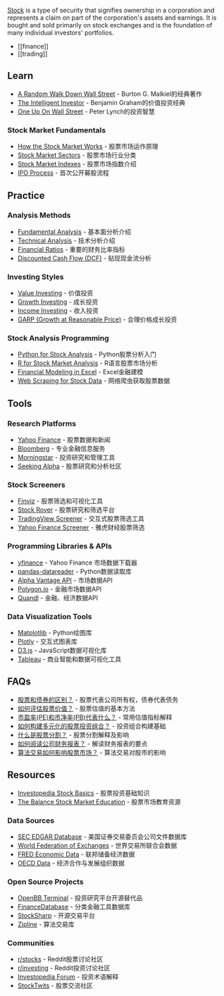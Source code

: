 [Stock](https://www.investopedia.com/terms/s/stock.asp) is a type of security that signifies ownership in a corporation and represents a claim on part of the corporation's assets and earnings. It is bought and sold primarily on stock exchanges and is the foundation of many individual investors' portfolios.

- [[finance]]
- [[trading]]

## Learn
- [A Random Walk Down Wall Street](https://www.amazon.com/Random-Walk-Down-Wall-Street/dp/0393330338) - Burton G. Malkiel的经典著作
- [The Intelligent Investor](https://www.amazon.com/Intelligent-Investor-Definitive-Investing-Essentials/dp/0060555661) - Benjamin Graham的价值投资经典
- [One Up On Wall Street](https://www.amazon.com/One-Up-Wall-Street-Already/dp/0743200403) - Peter Lynch的投资智慧

### Stock Market Fundamentals
- [How the Stock Market Works](https://www.investopedia.com/articles/investing/082614/how-stock-market-works.asp) - 股票市场运作原理
- [Stock Market Sectors](https://www.investopedia.com/terms/s/sector.asp) - 股票市场行业分类
- [Stock Market Indexes](https://www.investopedia.com/terms/i/index.asp) - 股票市场指数介绍
- [IPO Process](https://www.investopedia.com/terms/i/ipo.asp) - 首次公开募股流程

## Practice
### Analysis Methods
- [Fundamental Analysis](https://www.investopedia.com/terms/f/fundamentalanalysis.asp) - 基本面分析介绍
- [Technical Analysis](https://www.investopedia.com/terms/t/technicalanalysis.asp) - 技术分析介绍
- [Financial Ratios](https://www.investopedia.com/financial-ratios-4689817) - 重要的财务比率指标
- [Discounted Cash Flow (DCF)](https://www.investopedia.com/terms/d/dcf.asp) - 贴现现金流分析

### Investing Styles
- [Value Investing](https://www.investopedia.com/terms/v/valueinvesting.asp) - 价值投资
- [Growth Investing](https://www.investopedia.com/terms/g/growthinvesting.asp) - 成长投资
- [Income Investing](https://www.investopedia.com/terms/i/incomeinvesting.asp) - 收入投资
- [GARP (Growth at Reasonable Price)](https://www.investopedia.com/terms/g/garp.asp) - 合理价格成长投资

### Stock Analysis Programming
- [Python for Stock Analysis](https://towardsdatascience.com/a-comprehensive-guide-to-downloading-stock-prices-in-python-2cd93ff821d4) - Python股票分析入门
- [R for Stock Market Analysis](https://www.datacamp.com/tutorial/r-trading-tutorial) - R语言股票市场分析
- [Financial Modeling in Excel](https://corporatefinanceinstitute.com/resources/excel/financial-modeling-best-practices/) - Excel金融建模
- [Web Scraping for Stock Data](https://realpython.com/python-web-scraping-practical-introduction/) - 网络爬虫获取股票数据

## Tools
### Research Platforms
- [Yahoo Finance](https://finance.yahoo.com/) - 股票数据和新闻
- [Bloomberg](https://www.bloomberg.com/) - 专业金融信息服务
- [Morningstar](https://www.morningstar.com/) - 投资研究和管理工具
- [Seeking Alpha](https://seekingalpha.com/) - 股票研究和分析社区

### Stock Screeners
- [Finviz](https://finviz.com/) - 股票筛选和可视化工具
- [Stock Rover](https://www.stockrover.com/) - 股票研究和筛选平台
- [TradingView Screener](https://www.tradingview.com/screener/) - 交互式股票筛选工具
- [Yahoo Finance Screener](https://finance.yahoo.com/screener) - 雅虎财经股票筛选

### Programming Libraries & APIs
- [yfinance](https://github.com/ranaroussi/yfinance) - Yahoo Finance 市场数据下载器
- [pandas-datareader](https://github.com/pydata/pandas-datareader) - Python数据读取库
- [Alpha Vantage API](https://www.alphavantage.co/) - 市场数据API
- [Polygon.io](https://polygon.io/) - 金融市场数据API
- [Quandl](https://www.quandl.com/) - 金融、经济数据API

### Data Visualization Tools
- [Matplotlib](https://matplotlib.org/) - Python绘图库
- [Plotly](https://plotly.com/) - 交互式图表库
- [D3.js](https://d3js.org/) - JavaScript数据可视化库
- [Tableau](https://www.tableau.com/) - 商业智能和数据可视化工具

## FAQs
- [股票和债券的区别？](https://www.investopedia.com/ask/answers/033015/what-difference-between-bonds-and-stocks.asp) - 股票代表公司所有权，债券代表债务
- [如何评估股票价值？](https://www.investopedia.com/articles/fundamental-analysis/09/elements-stock-value.asp) - 股票估值的基本方法
- [市盈率(PE)和市净率(PB)代表什么？](https://www.investopedia.com/ask/answers/070314/what-difference-between-forward-pe-and-trailing-pe.asp) - 常用估值指标解释
- [如何构建多元化的股票投资组合？](https://www.investopedia.com/articles/basics/05/diversification.asp) - 投资组合构建基础
- [什么是股票分割？](https://www.investopedia.com/terms/s/stocksplit.asp) - 股票分割解释及影响
- [如何阅读公司财务报表？](https://www.investopedia.com/articles/basics/06/financialreporting.asp) - 解读财务报表的要点
- [算法交易如何影响股票市场？](https://www.investopedia.com/articles/active-trading/101014/basics-algorithmic-trading-concepts-and-examples.asp) - 算法交易对股市的影响

## Resources
- [Investopedia Stock Basics](https://www.investopedia.com/investing/investing-basics/) - 股票投资基础知识
- [The Balance Stock Market Education](https://www.thebalance.com/the-basics-of-investing-in-stocks-357114) - 股票市场教育资源

### Data Sources
- [SEC EDGAR Database](https://www.sec.gov/edgar.shtml) - 美国证券交易委员会公司文件数据库
- [World Federation of Exchanges](https://www.world-exchanges.org/) - 世界交易所联合会数据
- [FRED Economic Data](https://fred.stlouisfed.org/) - 联邦储备经济数据
- [OECD Data](https://data.oecd.org/) - 经济合作与发展组织数据

### Open Source Projects
- [OpenBB Terminal](https://github.com/OpenBB-finance/OpenBBTerminal) - 投资研究平台开源替代品
- [FinanceDatabase](https://github.com/JerBouma/FinanceDatabase) - 分类金融工具数据库
- [StockSharp](https://github.com/StockSharp/StockSharp) - 开源交易平台
- [Zipline](https://github.com/quantopian/zipline) - 算法交易库

### Communities
- [r/stocks](https://www.reddit.com/r/stocks/) - Reddit股票讨论社区
- [r/investing](https://www.reddit.com/r/investing/) - Reddit投资讨论社区
- [Investopedia Forum](https://www.investopedia.com/financial-term-dictionary-4769738) - 投资术语解释
- [StockTwits](https://stocktwits.com/) - 股票交流社区
